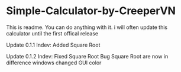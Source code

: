 # Simple-Calculator-by-CreeperVN
This is readme.
You can do anything with it.
i will often update this calculator until the first offical release

Update 0.1.1 Indev:
Added Square Root

Update 0.1.2 Indev:
Fixed Square Root Bug
Square Root are now in difference windows
changed GUI color
